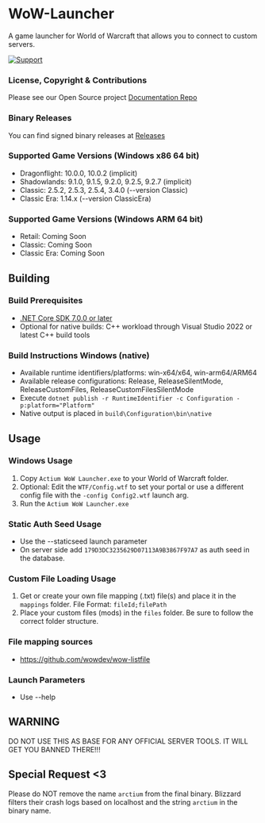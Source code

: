 # WoW-Launcher
A game launcher for World of Warcraft that allows you to connect to custom servers.

[![Support](https://img.shields.io/badge/discord-join-7289DA.svg)](https://arctium.io/discord)

### License, Copyright & Contributions

Please see our Open Source project [Documentation Repo](https://github.com/Arctium/Documentation)

### Binary Releases
You can find signed binary releases at [Releases](https://github.com/Arctium/WoW-Launcher/releases)

### Supported Game Versions (Windows x86 64 bit)
* Dragonflight: 10.0.0, 10.0.2 (implicit)
* Shadowlands: 9.1.0, 9.1.5, 9.2.0, 9.2.5, 9.2.7 (implicit)
* Classic: 2.5.2, 2.5.3, 2.5.4, 3.4.0 (--version Classic)
* Classic Era: 1.14.x (--version ClassicEra)

### Supported Game Versions (Windows ARM 64 bit)
* Retail: Coming Soon
* Classic: Coming Soon
* Classic Era: Coming Soon

## Building

### Build Prerequisites
* [.NET Core SDK 7.0.0 or later](https://dotnet.microsoft.com/download/dotnet/7.0)
* Optional for native builds: C++ workload through Visual Studio 2022 or latest C++ build tools

### Build Instructions Windows (native)
* Available runtime identifiers/platforms: win-x64/x64, win-arm64/ARM64
* Available release configurations: Release, ReleaseSilentMode, ReleaseCustomFiles, ReleaseCustomFilesSilentMode
* Execute `dotnet publish -r RuntimeIdentifier -c Configuration -p:platform="Platform"`
* Native output is placed in `build\Configuration\bin\native`

## Usage

### Windows Usage
1. Copy `Actium WoW Launcher.exe` to your World of Warcraft folder.
2. Optional: Edit the `WTF/Config.wtf` to set your portal or use a different config file with the `-config Config2.wtf` launch arg.
3. Run the `Actium WoW Launcher.exe`

### Static Auth Seed Usage
* Use the --staticseed launch parameter
* On server side add `179D3DC3235629D07113A9B3867F97A7` as auth seed in the database.

### Custom File Loading Usage
1. Get or create your own file mapping (.txt) file(s) and place it in the `mappings` folder.
   File Format: `fileId;filePath`
2. Place your custom files (mods) in the `files` folder. Be sure to follow the correct folder structure.

### File mapping sources
* https://github.com/wowdev/wow-listfile

### Launch Parameters
* Use --help

## WARNING

DO NOT USE THIS AS BASE FOR ANY OFFICIAL SERVER TOOLS.
IT WILL GET YOU BANNED THERE!!!

## Special Request <3

Please do NOT remove the name `arctium` from the final binary.
Blizzard filters their crash logs based on localhost and the string `arctium` in the binary name. 
